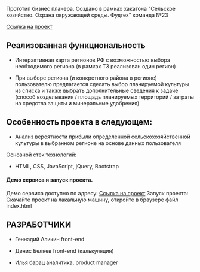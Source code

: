 Прототип бизнес планера. Создано в рамках хакатона "Сельское хозяйство. Охрана окружающей среды. Фудтех" команда №23

<a href="https://genalll.github.io/agronom/">Cсылка на проект</a>

## Реализованная функциональность

- Интерактивная карта регионов РФ с возможностью выбора необходимого региона (в рамках ТЗ реализован один регион)

- При выборе региона (и конкретного района в регионе) пользователю предлагается сделать выбор планируемой культуры из списка и также выбрать дополнительные сведения к задаче (способ возделывания / площадь планируемых территорий / затраты на средства защиты и минеральные удобрения)

## Особенность проекта в следующем:

- Анализ вероятности прибыли определенной сельскохозяйственной культуры в выбранном регионе на основе данных пользователя

Основной стек технологий:

- HTML, CSS, JavaScript, jQuery, Bootstrap

#### Демо сервиса и запуск проекта.

Демо сервиса доступно по адресу: <a href="https://genalll.github.io/agronom/">Cсылка на проект</a>
Запуск проекта:
Скачайте проект на лакальную машину, откройте в браузере файл index.html

## РАЗРАБОТЧИКИ

- Геннадий Аликин front-end

- Денис Беляев front-end  (калькуляция)

- Илья барац аналитика, product manager


